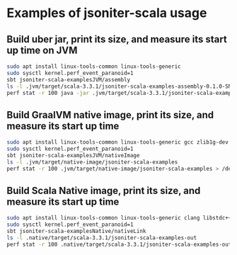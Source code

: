 # Examples of jsoniter-scala usage

## Build uber jar, print its size, and measure its start up time on JVM

```sh
sudo apt install linux-tools-common linux-tools-generic
sudo sysctl kernel.perf_event_paranoid=1
sbt jsoniter-scala-examplesJVM/assembly
ls -l .jvm/target/scala-3.3.1/jsoniter-scala-examples-assembly-0.1.0-SNAPSHOT.jar
perf stat -r 100 java -jar .jvm/target/scala-3.3.1/jsoniter-scala-examples-assembly-0.1.0-SNAPSHOT.jar > /dev/null
```

## Build GraalVM native image, print its size, and measure its start up time

```sh
sudo apt install linux-tools-common linux-tools-generic gcc zlib1g-dev
sudo sysctl kernel.perf_event_paranoid=1
sbt jsoniter-scala-examplesJVM/nativeImage 
ls -l .jvm/target/native-image/jsoniter-scala-examples
perf stat -r 100 .jvm/target/native-image/jsoniter-scala-examples > /dev/null
```

## Build Scala Native image, print its size, and measure its start up time

```sh
sudo apt install linux-tools-common linux-tools-generic clang libstdc++-12-dev libgc-dev
sudo sysctl kernel.perf_event_paranoid=1
sbt jsoniter-scala-examplesNative/nativeLink 
ls -l .native/target/scala-3.3.1/jsoniter-scala-examples-out
perf stat -r 100 .native/target/scala-3.3.1/jsoniter-scala-examples-out > /dev/null
```